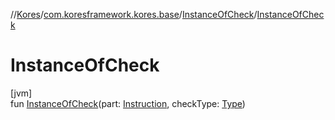 //[Kores](../../../index.md)/[com.koresframework.kores.base](../index.md)/[InstanceOfCheck](index.md)/[InstanceOfCheck](-instance-of-check.md)

# InstanceOfCheck

[jvm]\
fun [InstanceOfCheck](-instance-of-check.md)(part: [Instruction](../../com.koresframework.kores/-instruction/index.md), checkType: [Type](https://docs.oracle.com/javase/8/docs/api/java/lang/reflect/Type.html))
